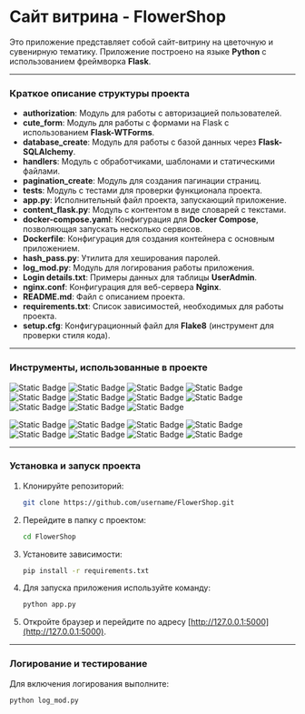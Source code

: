 # Сайт витрина - FlowerShop

Это приложение представляет собой сайт-витрину на цветочную и сувенирную тематику. Приложение построено на языке **Python** с использованием фреймворка **Flask**.

---

### Краткое описание структуры проекта

* **authorization**: Модуль для работы с авторизацией пользователей.
* **cute_form**: Модуль для работы с формами на Flask с использованием **Flask-WTForms**.
* **database_create**: Модуль для работы с базой данных через **Flask-SQLAlchemy**.
* **handlers**: Модуль с обработчиками, шаблонами и статическими файлами.
* **pagination_create**: Модуль для создания пагинации страниц.
* **tests**: Модуль с тестами для проверки функционала проекта.
* **app.py**: Исполнительный файл проекта, запускающий приложение.
* **content_flask.py**: Модуль с контентом в виде словарей с текстами.
* **docker-compose.yaml**: Конфигурация для **Docker Compose**, позволяющая запускать несколько сервисов.
* **Dockerfile**: Конфигурация для создания контейнера с основным приложением.
* **hash_pass.py**: Утилита для хеширования паролей.
* **log_mod.py**: Модуль для логирования работы приложения.
* **Login details.txt**: Примеры данных для таблицы **UserAdmin**.
* **nginx.conf**: Конфигурация для веб-сервера **Nginx**.
* **README.md**: Файл с описанием проекта.
* **requirements.txt**: Список зависимостей, необходимых для работы проекта.
* **setup.cfg**: Конфигурационный файл для **Flake8** (инструмент для проверки стиля кода).

---

### Инструменты, использованные в проекте

![Static Badge](https://img.shields.io/badge/python-3.12.2-badgeContent?style=flat&logo=Python&logoColor=yellow&label=Python&labelColor=blue&color=gray)
![Static Badge](https://img.shields.io/badge/python-2.3.7-badgeContent?style=flat&logo=Werkzeug&logoColor=yellow&label=Werkzeug&labelColor=%23f9ab00&color=%23e2683c)
![Static Badge](https://img.shields.io/badge/python-2021.3-badgeContent?style=flat&logo=Pytz&logoColor=yellow&label=Pytz&labelColor=%23182c32&color=%237eb7aa)
![Static Badge](https://img.shields.io/badge/python-3.0.0-badgeContent?style=flat&logo=Wtforms&logoColor=yellow&label=Wtforms&labelColor=%23E5E3E4&color=%235BA199)
![Static Badge](https://img.shields.io/badge/python-2.0.20-badgeContent?style=flat&logo=Sqlalchemy&logoColor=black&label=Sqlalchemy&labelColor=%23FAD074&color=%23FFA570)
![Static Badge](https://img.shields.io/badge/python-2.26.0-badgeContent?style=flat&logo=Requests&logoColor=black&label=Requests&labelColor=%23B9848C&color=%23806491)
![Static Badge](https://img.shields.io/badge/python-2.9.9-badgeContent?style=flat&logo=Psycopg2&logoColor=black&label=Psycopg2&labelColor=%23b0d3bf&color=%231a512e)
![Static Badge](https://img.shields.io/badge/python-7.2.6-badgeContent?style=flat&logo=Sphinx&logoColor=black&label=Sphinx&labelColor=%23ed983b&color=%23ce3c03)
![Static Badge](https://img.shields.io/badge/python-3.1.3-badgeContent?style=flat&logo=Jinja2&logoColor=black&label=Jinja2&labelColor=%23778FD2&color=%232A3759)
![Static Badge](https://img.shields.io/badge/python-1.3.0-badgeContent?style=flat&logo=Pytest_flask&logoColor=black&label=Pytest_flask&labelColor=%23e4d6f8&color=%23604d9e)
![Static Badge](https://img.shields.io/badge/python-8.1.1-badgeContent?style=flat&logo=Pytest&logoColor=white&label=Pytest&labelColor=%231C252C&color=%23F6F2F6)

![Static Badge](https://img.shields.io/badge/python-2.3.3-badgeContent?style=flat&logo=Flask&logoColor=%2381BECE&label=Flask&labelColor=%23cad4e0&color=gray)
![Static Badge](https://img.shields.io/badge/python-3.1.1-badgeContent?style=flat&logo=Flask-SQLAlchemy&logoColor=%2381BECE&label=Flask-SQLAlchemy&labelColor=%23cd333e&color=%2383a259)
![Static Badge](https://img.shields.io/badge/python-0.6.2-badgeContent?style=flat&logo=Flask-Login&logoColor=%2381BECE&label=Flask-Login&labelColor=%23A7D1D2&color=%23153f65)
![Static Badge](https://img.shields.io/badge/python-2023.10.24-badgeContent?style=flat&logo=Flask-paginate&logoColor=%2381BECE&label=Flask-paginate&labelColor=%23D7A3B6&color=%2354387F)
![Static Badge](https://img.shields.io/badge/python-0.1.4-badgeContent?style=flat&logo=Flask_sslify&logoColor=%2381BECE&label=Flask_sslify&labelColor=%23FEF4C0&color=%23FE8535)
![Static Badge](https://img.shields.io/badge/python-1.1.2-badgeContent?style=flat&logo=Flask_wtf&logoColor=%2381BECE&label=Flask_wtf&labelColor=%236B99C3&color=%23022E66)
![Static Badge](https://img.shields.io/badge/python-3.0.0-badgeContent?style=flat&logo=Flask_limiter&logoColor=%2381BECE&label=Flask_limiter&labelColor=%23cd9e50&color=%23feeb9e)
![Static Badge](https://img.shields.io/badge/python-2.1.0-badgeContent?style=flat&logo=Flask_Caching&logoColor=%2381BECE&label=Flask_Caching&labelColor=%23945D87&color=%23EDD1EC)

---

### Установка и запуск проекта

1. Клонируйте репозиторий:

    ```bash
    git clone https://github.com/username/FlowerShop.git
    ```

2. Перейдите в папку с проектом:

    ```bash
    cd FlowerShop
    ```

3. Установите зависимости:

    ```bash
    pip install -r requirements.txt
    ```

4. Для запуска приложения используйте команду:

    ```bash
    python app.py
    ```

5. Откройте браузер и перейдите по адресу [http://127.0.0.1:5000](http://127.0.0.1:5000).

---

### Логирование и тестирование

Для включения логирования выполните:

```bash
python log_mod.py
